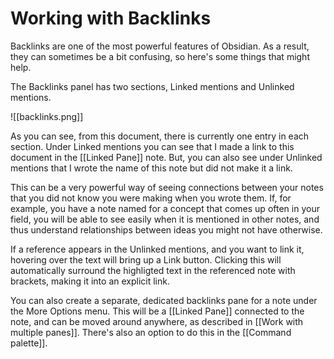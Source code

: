 # Working with Backlinks

Backlinks are one of the most powerful features of Obsidian. As a result, they can sometimes be a bit confusing, so here's some things that might help.

The Backlinks panel has two sections, Linked mentions and Unlinked mentions.

![[backlinks.png]]

As you can see, from this document, there is currently one entry in each section. Under Linked mentions you can see that I made a link to this document in the [[Linked Pane]] note. But, you can also see under Unlinked mentions that I wrote the name of this note but did not make it a link.

This can be a very powerful way of seeing connections between your notes that you did not know you were making when you wrote them. If, for example, you have a note named for a concept that comes up often in your field, you will be able to see easily when it is mentioned in other notes, and thus understand relationships between ideas you might not have otherwise.

If a reference appears in the Unlinked mentions, and you want to link it, hovering over the text will bring up a Link button. Clicking this will automatically surround the highligted text in the referenced note with brackets, making it into an explicit link.

You can also create a separate, dedicated backlinks pane for a note under the More Options menu. This will be a [[Linked Pane]] connected to the note, and can be moved around anywhere, as described in [[Work with multiple panes]]. There's also an option to do this in the [[Command palette]].
